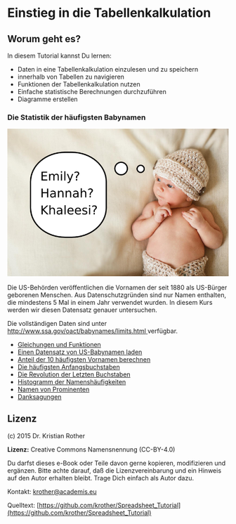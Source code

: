 
# Einstieg in die Tabellenkalkulation

## Worum geht es?

In diesem Tutorial kannst Du lernen:

* Daten in eine Tabellenkalkulation einzulesen und zu speichern
* innerhalb von Tabellen zu navigieren
* Funktionen der Tabellenkalkulation nutzen
* Einfache statistische Berechnungen durchzuführen
* Diagramme erstellen

### Die Statistik der häufigsten Babynamen

![Babynamen](images/baby.png)

Die US-Behörden veröffentlichen die Vornamen der seit 1880 als US-Bürger geborenen Menschen. Aus Datenschutzgründen sind nur Namen enthalten, die mindestens 5 Mal in einem Jahr verwendet wurden. In diesem Kurs werden wir diesen Datensatz genauer untersuchen.

Die vollständigen Daten sind unter [http://www.ssa.gov/oact/babynames/limits.html
](http://www.ssa.gov/oact/babynames/limits.html) verfügbar.


* [Gleichungen und Funktionen](gleichungen.md)
* [Einen Datensatz von US-Babynamen laden](daten_laden.md)
* [Anteil der 10 häufigsten Vornamen berechnen](anteil_vornamen.md)
* [Die häufigsten Anfangsbuchstaben](anfangsbuchstaben.md)
* [Die Revolution der Letzten Buchstaben](letzte_buchstaben_revolution.md)
* [Histogramm der Namenshäufigkeiten](histogramm.md)
* [Namen von Prominenten](prominente.md)
* [Danksagungen](acknowledgements.md)


## Lizenz

(c) 2015 Dr. Kristian Rother

**Lizenz:** Creative Commons Namensnennung (CC-BY-4.0)

Du darfst dieses e-Book oder Teile davon gerne kopieren, modifizieren und ergänzen. Bitte achte darauf, daß die Lizenzvereinbarung und ein Hinweis auf den Autor erhalten bleibt. Trage Dich einfach als Autor dazu. 

Kontakt: [krother@academis.eu](mailto:krother@academis.eu)

Quelltext: [https://github.com/krother/Spreadsheet_Tutorial](https://github.com/krother/Spreadsheet_Tutorial)

